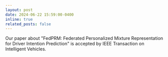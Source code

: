 ```yaml
---
layout: post
date: 2024-06-22 15:59:00-0400
inline: true
related_posts: false
---
```


<span style="color: var(--global-theme-color);">
  Our paper about "FedPRM: Federated Personalized Mixture Representation for Driver Intention Prediction" is accepted by IEEE Transaction on Intelligent Vehicles.
</span>
